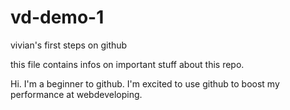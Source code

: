 # vd-demo-1
vivian's first steps on github

this file contains infos on important stuff about this repo.

Hi. I'm a beginner to github.
I'm excited to use github to boost my performance at webdeveloping.
